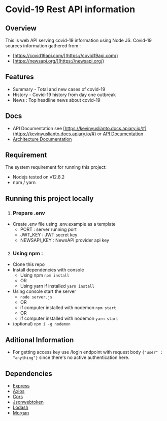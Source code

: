 # Covid-19 Rest API information

## Overview
This is web API serving covid-19 information using Node JS. Covid-19 sources information gathered from :
- [https://covid19api.com/](https://covid19api.com/)
- [https://newsapi.org/](https://newsapi.org/)

## Features
- Summary - Total and new cases of covid-19
- History - Covid-19 history from day one outbreak
- News : Top headline news about covid-19

## Docs
- API Documentation see [https://kevinyuslianto.docs.apiary.io/#](https://kevinyuslianto.docs.apiary.io/#) or
[API Documentation](https://github.com/kaye5/Covid19-RestAPI-Information/blob/master/docs/API%20Documentation.apib)
- [Architecture Documentation](https://github.com/kaye5/Covid19-RestAPI-Information/blob/master/docs/Covid-19%20Information%20API%20Documentation.pdf)

## Requirement
The system requirement for running this project:
- Nodejs tested on v12.8.2
- npm / yarn

## Running this project locally
1. ### Prepare .env
- Create .env file using .env.example as a template
  - PORT : server running port
  - JWT_KEY : JWT secret key
  - NEWSAPI_KEY : NewsAPI provider api key
2. ### Using npm :
- Clone this repo
- Install dependencies with console
  - Using npm ```npm install```
  - OR
  - Using yarn if installed ```yarn install```
- Using console start the server
  - ``` node server.js ```
  - OR
  - if computer installed with nodemon ``` npm start ```
  - OR
  - if computer installed with nodemon ``` yarn start ```
- (optional) ```npm i -g nodemon ```

## Aditional Information
- For getting access key use /login endpoint with request body ```{"user" : "anything"}``` since there's no active authentication here.

## Dependencies
- [Express](https://github.com/expressjs/express)
- [Axios](https://github.com/axios/axios)
- [Cors](https://github.com/expressjs/cors)
- [Jsonwebtoken](https://jwt.io/)
- [Lodash](https://github.com/lodash/lodash)
- [Morgan](https://github.com/expressjs/morgan)

